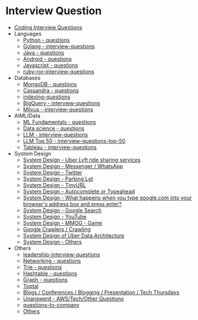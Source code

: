 # Interview Question

- [Coding Interview Questions](coding-interview-questions)
- Languages
	- [Python - questions](python/python-intro/questions.md)
	- [Golang - interview-questions](languages/golang/interview-questions.md)
	- [Java - questions](languages/java/questions.md)
	- [Android - questions](languages/frameworks/android/questions.md)
	- [Javascript - questions](frontend/js-javascript/questions.md)
	- [ruby-ror-interview-questions](languages/others/ruby-ror-interview-questions.md)
- Databases
	- [MongoDB - questions](databases-nosql/mongodb/questions.md)
	- [Cassandra - questions](databases-nosql/cassandra/questions.md)
	- [indexing-questions](databases/indexing/indexing-questions.md)
	- [BigQuery - interview-questions](data-warehouses/bigquery/interview-questions.md)
	- [Milvus - interview-questions](databases-nosql/milvus/interview-questions.md)
- AIML/Data
	- [ML Fundamentals - questions](ai/ml-fundamentals/questions.md)
	- [Data science - questions](ai/data-science/questions.md)
	- [LLM - interview-questions](ai/llm/interview-questions.md)
	- [LLM Top 50 - interview-questions-top-50](ai/llm/interview-questions-top-50.md)
	- [Tableau - interview-questions](ai/data-visualization/tableau/interview-questions.md)
- System Design
	- [System Design - Uber Lyft ride sharing services](system-design-uber-lyft-ride-sharing-services)
	- [System Design - Messenger / WhatsApp](system-design-messenger-whatsapp)
	- [System Design - Twitter](system-design-twitter)
	- [System Design - Parking Lot](system-design-parking-lot)
	- [System Design - TinyURL](system-design-tinyurl)
	- [System Design - Autocomplete or Typeahead](system-design-autocomplete-or-typeahead)
	- [System Design - What happens when you type google.com into your browser's address box and press enter?](computer-science/interview-question/system-design-google-com-into-browser-press-enter.md)
	- [System Design - Google Search](system-design-google-search)
	- [System Design - YouTube](computer-science/interview-question/system-design-youtube.md)
	- [System Design - MMOG - Game](system-design-mmog-game)
	- [Google Crawlers / Crawling](frontend/seo/google-crawlers-crawling.md)
	- [System Design of Uber Data Architecture](computer-science/interview-question/system-design-uber-data-architecture.md)
	- [System Design - Others](system-design-others)
- Others
	- [leadership-interview-questions](management/people-management/leadership-interview-questions.md)
	- [Networking - questions](networking/networking-concepts/questions.md)
	- [Trie - questions](data-structures/trie/questions.md)
	- [Hashtable - questions](data-structures/hashtable/questions.md)
	- [Graph - questions](data-structures/graph/questions.md)
	- [Toptal](toptal)
	- [Blogs / Conferences / Blogging / Presentation / Tech Thursdays](blogs-conferences-blogging-presentation-tech-thursdays)
	- [Unanswerd - AWS/Tech/Other Questions](aws-tech-other-questions)
	- [questions-to-company](management/jobs/questions-to-company.md)
	- [Others](computer-science/interview-question/others.md)
